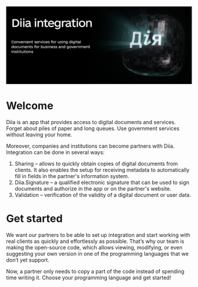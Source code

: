 ![Diia - Source code of the government product open for everyone](https://github.com/diiaintegration/.github/blob/main/profile/Diia_integration.png)

# Welcome
Diia is an app that provides access to digital documents and services. Forget about piles of paper and long queues. Use government services without leaving your home.

Moreover, companies and institutions can become partners with Diia. Integration can be done in several ways:

1. Sharing – allows to quickly obtain copies of digital documents from clients. It also enables the setup for receiving metadata to automatically fill in fields in the partner's information system.
2. Diia.Signature – a qualified electronic signature that can be used to sign documents and authorize in the app or on the partner's website.
3. Validation – verification of the validity of a digital document or user data.

# Get started
We want our partners to be able to set up integration and start working with real clients as quickly and effortlessly as possible. That’s why our team is making the open-source code, which allows viewing, modifying, or even suggesting your own version in one of the programming languages that we don’t yet support.

Now, a partner only needs to copy a part of the code instead of spending time writing it. Choose your programming language and get started!

